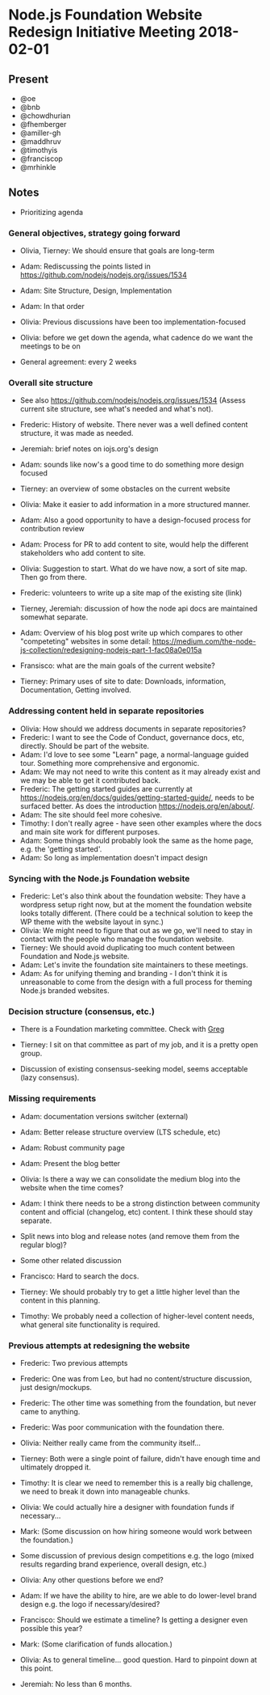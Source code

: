 # Node.js Foundation Website Redesign Initiative Meeting 2018-02-01

## Present

* @oe
* @bnb
* @chowdhurian
* @fhemberger
* @amiller-gh
* @maddhruv
* @timothyis
* @franciscop
* @mrhinkle

## Notes

* Prioritizing agenda

### General objectives, strategy going forward

* Olivia, Tierney: We should ensure that goals are long-term
* Adam: Rediscussing the points listed in <https://github.com/nodejs/nodejs.org/issues/1534>
* Adam: Site Structure, Design, Implementation
* Adam: In that order
* Olivia: Previous discussions have been too implementation-focused

* Olivia: before we get down the agenda, what cadence do we want the meetings to be on
* General agreement: every 2 weeks

### Overall site structure

* See also <https://github.com/nodejs/nodejs.org/issues/1534> (Assess current site structure, see what's needed and what's not).

* Frederic: History of website. There never was a well defined content structure, it was made as needed.
* Jeremiah: brief notes on iojs.org's design
* Adam: sounds like now's a good time to do something more design focused
* Tierney: an overview of some obstacles on the current website
* Olivia: Make it easier to add information in a more structured manner.
* Adam: Also a good opportunity to have a design-focused process for contribution review
* Adam: Process for PR to add content to site, would help the different stakeholders who add content to site.
* Olivia: Suggestion to start. What do we have now, a sort of site map. Then go from there.
* Frederic: volunteers to write up a site map of the existing site (link)
* Tierney, Jeremiah: discussion of how the node api docs are maintained somewhat separate.
* Adam: Overview of his blog post write up which compares to other "competeting" websites in some detail: <https://medium.com/the-node-js-collection/redesigning-nodejs-part-1-fac08a0e015a>
* Fransisco: what are the main goals of the current website?
* Tierney: Primary uses of site to date: Downloads, information, Documentation, Getting involved.

### Addressing content held in separate repositories

* Olivia: How should we address documents in separate repositories?
* Frederic: I want to see the Code of Conduct, governance docs, etc, directly. Should be part of the website.
* Adam: I'd love to see some "Learn" page, a normal-language guided tour. Something more comprehensive and ergonomic.
* Adam: We may not need to write this content as it may already exist and we may be able to get it contributed back.
* Frederic: The getting started guides are currently at <https://nodejs.org/en/docs/guides/getting-started-guide/>, needs to be surfaced better. As does the introduction <https://nodejs.org/en/about/>.
* Adam: The site should feel more cohesive.
* Timothy: I don't really agree - have seen other examples where the docs and main site work for different purposes.
* Adam: Some things should probably look the same as the home page, e.g. the 'getting started'.
* Adam: So long as implementation doesn't impact design

### Syncing with the Node.js Foundation website

* Frederic: Let's also think about the foundation website: They have a wordpress setup right now, but at the moment the foundation website looks totally different. (There could be a technical solution to keep the WP theme with the website layout in sync.)
* Olivia: We might need to figure that out as we go, we'll need to stay in contact with the people who manage the foundation website.
* Tierney: We should avoid duplicating too much content between Foundation and Node.js website.
* Adam: Let's invite the foundation site maintainers to these meetings.
* Adam: As for unifying theming and branding - I don't think it is unreasonable to come from the design with a full process for theming Node.js branded websites.

### Decision structure (consensus, etc.)

* There is a Foundation marketing committee. Check with [Greg](mailto:gwallace@linuxfoundation.org)
* Tierney: I sit on that committee as part of my job, and it is a pretty open group.

* Discussion of existing consensus-seeking model, seems acceptable (lazy consensus).

### Missing requirements

* Adam: documentation versions switcher (external)
* Adam: Better release structure overview (LTS schedule, etc)
* Adam: Robust community page
* Adam: Present the blog better
* Olivia: Is there a way we can consolidate the medium blog into the website when the time comes?
* Adam: I think there needs to be a strong distinction between community content and official (changelog, etc)  content. I think these should stay separate.
* Split news into blog and release notes (and remove them from the regular blog)?

* Some other related discussion

* Francisco: Hard to search the docs.
* Tierney: We should probably try to get a little higher level than the content in this planning.
* Timothy: We probably need a collection of higher-level content needs, what general site functionality is required.

### Previous attempts at redesigning the website

* Frederic: Two previous attempts
* Frederic: One was from Leo, but had no content/structure discussion, just design/mockups.
* Frederic: The other time was something from the foundation, but never came to anything.
* Frederic: Was poor communication with the foundation there.
* Olivia: Neither really came from the community itself…
* Tierney: Both were a single point of failure, didn't have enough time and ultimately dropped it.
* Timothy: It is clear we need to remember this is a really big challenge, we need to break it down into manageable chunks.
* Olivia: We could actually hire a designer with foundation funds if necessary...
* Mark: (Some discussion on how hiring someone would work between the foundation.)

* Some discussion of previous design competitions e.g. the logo (mixed results regarding brand experience, overall design, etc.)

* Olivia: Any other questions before we end?
* Adam: If we have the ability to hire, are we able to do lower-level brand design e.g. the logo if necessary/desired?

* Francisco: Should we estimate a timeline? Is getting a designer even possible this year?
* Mark: (Some clarification of funds allocation.)
* Olivia: As to general timeline… good question. Hard to pinpoint down at this point.
* Jeremiah: No less than 6 months.

